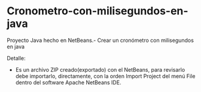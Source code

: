# Cronometro-con-milisegundos-en-java
Proyecto Java hecho en NetBeans.-  Crear un cronómetro con milisegundos en java

Detalle:
- Es un archivo ZIP creado(exportado) con el NetBeans, para revisarlo debe importarlo, directamente, 
  con la orden Import Project del menú File dentro del software Apache NetBeans IDE.
